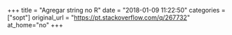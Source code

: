 +++
title = "Agregar string no R"
date = "2018-01-09 11:22:50"
categories = ["sopt"]
original_url = "https://pt.stackoverflow.com/q/267732"
at_home="no"
+++

